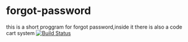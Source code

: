 # forgot-password
this is a short proggram for forgot password,inside it there is also a  code cart system
[![Build Status](https://dev.azure.com/jmbithuka012/sample/_apis/build/status/bram14.forgot-password?branchName=master)](https://dev.azure.com/jmbithuka012/sample/_build/latest?definitionId=5&branchName=master)
